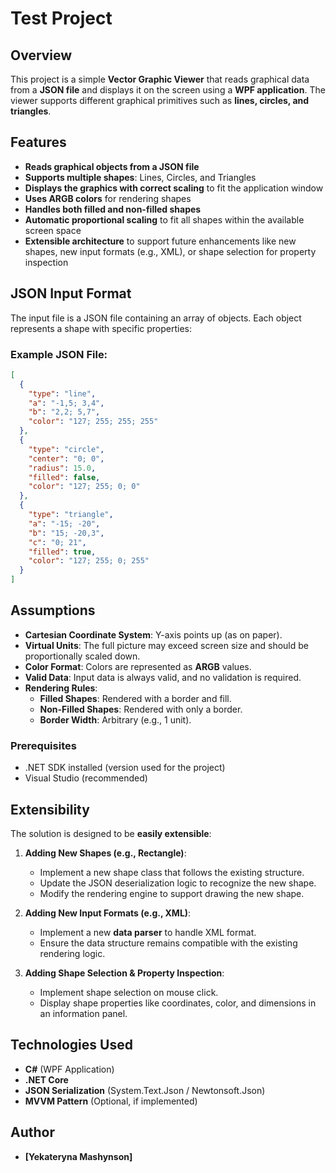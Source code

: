 # Test Project

## Overview
This project is a simple **Vector Graphic Viewer** that reads graphical data from a **JSON file** and displays it on the screen using a **WPF application**. The viewer supports different graphical primitives such as **lines, circles, and triangles**.

## Features
- **Reads graphical objects from a JSON file**
- **Supports multiple shapes**: Lines, Circles, and Triangles
- **Displays the graphics with correct scaling** to fit the application window
- **Uses ARGB colors** for rendering shapes
- **Handles both filled and non-filled shapes**
- **Automatic proportional scaling** to fit all shapes within the available screen space
- **Extensible architecture** to support future enhancements like new shapes, new input formats (e.g., XML), or shape selection for property inspection

## JSON Input Format
The input file is a JSON file containing an array of objects. Each object represents a shape with specific properties:

### Example JSON File:
```json
[
  {
    "type": "line",
    "a": "-1,5; 3,4",
    "b": "2,2; 5,7",
    "color": "127; 255; 255; 255"
  },
  {
    "type": "circle",
    "center": "0; 0",
    "radius": 15.0,
    "filled": false,
    "color": "127; 255; 0; 0"
  },
  {
    "type": "triangle",
    "a": "-15; -20",
    "b": "15; -20,3",
    "c": "0; 21",
    "filled": true,
    "color": "127; 255; 0; 255"
  }
]
```

## Assumptions
- **Cartesian Coordinate System**: Y-axis points up (as on paper).
- **Virtual Units**: The full picture may exceed screen size and should be proportionally scaled down.
- **Color Format**: Colors are represented as **ARGB** values.
- **Valid Data**: Input data is always valid, and no validation is required.
- **Rendering Rules**:
  - **Filled Shapes**: Rendered with a border and fill.
  - **Non-Filled Shapes**: Rendered with only a border.
  - **Border Width**: Arbitrary (e.g., 1 unit).

### Prerequisites
- .NET SDK installed (version used for the project)
- Visual Studio (recommended)

## Extensibility
The solution is designed to be **easily extensible**:
1. **Adding New Shapes (e.g., Rectangle)**:
   - Implement a new shape class that follows the existing structure.
   - Update the JSON deserialization logic to recognize the new shape.
   - Modify the rendering engine to support drawing the new shape.

2. **Adding New Input Formats (e.g., XML)**:
   - Implement a new **data parser** to handle XML format.
   - Ensure the data structure remains compatible with the existing rendering logic.

3. **Adding Shape Selection & Property Inspection**:
   - Implement shape selection on mouse click.
   - Display shape properties like coordinates, color, and dimensions in an information panel.

## Technologies Used
- **C#** (WPF Application)
- **.NET Core**
- **JSON Serialization** (System.Text.Json / Newtonsoft.Json)
- **MVVM Pattern** (Optional, if implemented)

## Author
- **[Yekateryna Mashynson]**


